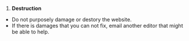 1. **Destruction**
  - Do not purposely damage or destory the website.
  - If there is damages that you can not fix, email another editor that might be able to help.
